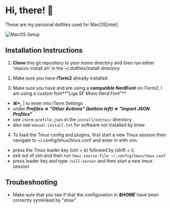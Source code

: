 # Hi, there! 👋

These are my personal dotfiles used for MacOS[intel]


![MacOS Setup](https://github.com/SamG331/.dotfiles-macos/blob/main/MacOS-Config-IMG.png?raw=true) 


## Installation Instructions

1) **Clone** this git repository to your home directory and then run
either 'macos-install.sh' in the ~/.dotfiles/install directory

2) Make sure you have **iTerm2** already installed

3) Make sure you have and are using a **compatible NerdFont** on iTerm2, I am using a custom font**"Liga SF Mono Nerd Font"**
- ***⌘+,*** | to enter into iTerm Settings
- under ***Profiles => "Other Actions" (bottom left) => "Import JSON Profiles"***
- use `iterm-profile.json` in the `install/extras/` directory
- also see `manual-install.txt` for software not installed by brew

4) To load the Tmux config and plugins, first start a new Tmux session then navigate to ~/.config/tmux/tmux.conf and enter in with vim. 
- press the Tmux leader key (ctrl + b) followed by (shift + i). 
- exit out of vim and then run `tmux source-file ~/.config/tmux/tmux.conf`
- press leader key and type `:kill-server` and then start a new tmux session 

## Troubeshooting

- Make sure that you see if that the configuration in ***$HOME*** have been correctly symlinked by "stow"

